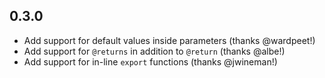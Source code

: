0.3.0
-----

- Add support for default values inside parameters (thanks @wardpeet!)
- Add support for `@returns` in addition to `@return` (thanks @albe!)
- Add support for in-line `export` functions (thanks @jwineman!)
